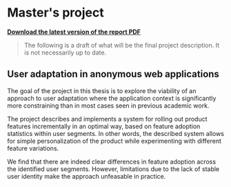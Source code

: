 Master's project
================

**[Download the latest version of the report PDF](/report/main.pdf?raw=true)**

> The following is a draft of what will be the final project description. It is not necessarily up to date.

User adaptation in anonymous web applications
-----------------------------

The goal of the project in this thesis is to explore the viability of an approach to user adaptation where the application context is significantly more constraining than in most cases seen in previous academic work.

The project describes and implements a system for rolling out product features incrementally in an optimal way, based on feature adoption statistics within user segments. In other words, the described system allows for simple personalization of the product while experimenting with different feature variations.

We find that there are indeed clear differences in feature adoption across the identified user segments. However, limitations due to the lack of stable user identity make the approach unfeasable in practice.
